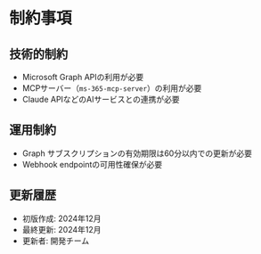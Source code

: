 # 制約事項

## 技術的制約

* Microsoft Graph APIの利用が必要
* MCPサーバー（`ms-365-mcp-server`）の利用が必要
* Claude APIなどのAIサービスとの連携が必要

## 運用制約

* Graph サブスクリプションの有効期限は60分以内での更新が必要
* Webhook endpointの可用性確保が必要

## 更新履歴

- 初版作成: 2024年12月
- 最終更新: 2024年12月
- 更新者: 開発チーム
